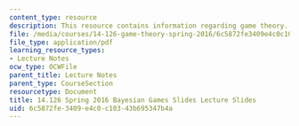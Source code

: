 ```yaml
---
content_type: resource
description: This resource contains information regarding game theory.
file: /media/courses/14-126-game-theory-spring-2016/6c5872fe3409e4c0c10343b695347b4a_MIT14_126S16_bayesian.pdf
file_type: application/pdf
learning_resource_types:
- Lecture Notes
ocw_type: OCWFile
parent_title: Lecture Notes
parent_type: CourseSection
resourcetype: Document
title: 14.126 Spring 2016 Bayesian Games Slides Lecture Slides
uid: 6c5872fe-3409-e4c0-c103-43b695347b4a
---
```

